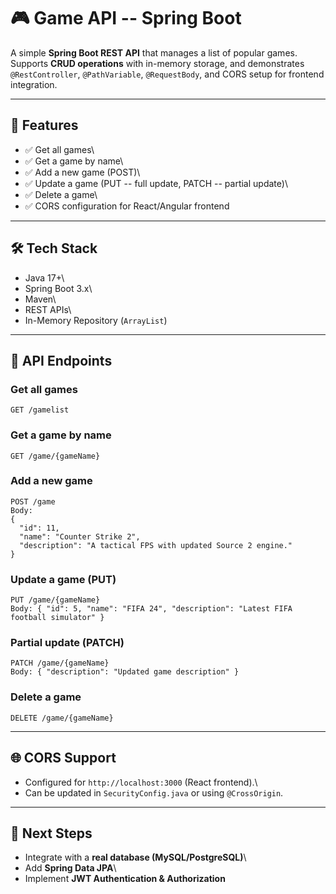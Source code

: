 # 🎮 Game API -- Spring Boot

A simple **Spring Boot REST API** that manages a list of popular games.\
Supports **CRUD operations** with in-memory storage, and demonstrates
`@RestController`, `@PathVariable`, `@RequestBody`, and CORS setup for
frontend integration.

------------------------------------------------------------------------

## 🚀 Features

-   ✅ Get all games\
-   ✅ Get a game by name\
-   ✅ Add a new game (POST)\
-   ✅ Update a game (PUT -- full update, PATCH -- partial update)\
-   ✅ Delete a game\
-   ✅ CORS configuration for React/Angular frontend

------------------------------------------------------------------------

## 🛠️ Tech Stack

-   Java 17+\
-   Spring Boot 3.x\
-   Maven\
-   REST APIs\
-   In-Memory Repository (`ArrayList`)

------------------------------------------------------------------------

## 📂 API Endpoints

### Get all games

    GET /gamelist

### Get a game by name

    GET /game/{gameName}

### Add a new game

    POST /game
    Body:
    {
      "id": 11,
      "name": "Counter Strike 2",
      "description": "A tactical FPS with updated Source 2 engine."
    }

### Update a game (PUT)

    PUT /game/{gameName}
    Body: { "id": 5, "name": "FIFA 24", "description": "Latest FIFA football simulator" }

### Partial update (PATCH)

    PATCH /game/{gameName}
    Body: { "description": "Updated game description" }

### Delete a game

    DELETE /game/{gameName}

------------------------------------------------------------------------

## 🌐 CORS Support

-   Configured for `http://localhost:3000` (React frontend).\
-   Can be updated in `SecurityConfig.java` or using `@CrossOrigin`.

------------------------------------------------------------------------

## 📖 Next Steps

-   Integrate with a **real database (MySQL/PostgreSQL)**\
-   Add **Spring Data JPA**\
-   Implement **JWT Authentication & Authorization**
